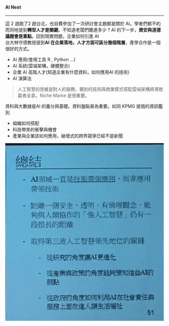 #### AI Next

***

這 2 週跑了2 趟台北，也自費參加了一次研討會主題都是關於 AI。學者們都不約而同地提到**轉型人才是關鍵**。不知道老闆們聽進多少 ? AI 的下一步，**資安與道德議題會是重點**。回到現實問題，企業如何引進 AI <br>台大林守德教授提到**AI 在企業落地，人才方面可區分幾個階層**，產學合作是一個很好的方式。

+ AI 應用(會用工具 R , Python ...)
+ AI 系統(雲端架構，硬體整合)
+ 企業 AI 高階人才(知道企業有什麼資料，如何應用AI 的技術)
+ AI 演算法

> 人工智慧的思維是對人的服務，獨到的技術與商業模式搭配雲端架構將導致贏者全拿。Niche Marke 是很重要。

資料與大數據是AI 的養分與基礎。資料盤點甚為重要。如同 KPMG 提倡的資訊鑑別

+ 組織如何搭配
+ 科技帶來的衝擊與機會
+ 產業與企業該如何應用，破壞式的跨界競爭已經不是新聞

![林守德教授總結](../img/AIC.jpg)



